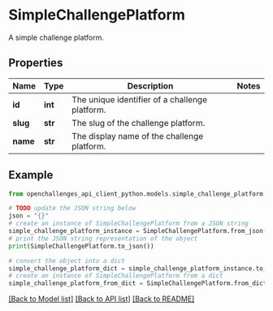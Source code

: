 # SimpleChallengePlatform

A simple challenge platform.

## Properties

Name | Type | Description | Notes
------------ | ------------- | ------------- | -------------
**id** | **int** | The unique identifier of a challenge platform. | 
**slug** | **str** | The slug of the challenge platform. | 
**name** | **str** | The display name of the challenge platform. | 

## Example

```python
from openchallenges_api_client_python.models.simple_challenge_platform import SimpleChallengePlatform

# TODO update the JSON string below
json = "{}"
# create an instance of SimpleChallengePlatform from a JSON string
simple_challenge_platform_instance = SimpleChallengePlatform.from_json(json)
# print the JSON string representation of the object
print(SimpleChallengePlatform.to_json())

# convert the object into a dict
simple_challenge_platform_dict = simple_challenge_platform_instance.to_dict()
# create an instance of SimpleChallengePlatform from a dict
simple_challenge_platform_from_dict = SimpleChallengePlatform.from_dict(simple_challenge_platform_dict)
```
[[Back to Model list]](../README.md#documentation-for-models) [[Back to API list]](../README.md#documentation-for-api-endpoints) [[Back to README]](../README.md)


